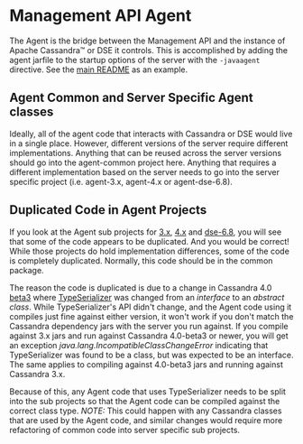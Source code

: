 # Management API Agent

The Agent is the bridge between the Management API and the instance of Apache Cassandra&trade; or DSE it controls.
This is accomplished by adding the agent jarfile to the startup options of the server with the `-javaagent`
directive. See the [main README](../README.md#using-the-service-with-a-locally-installed-c-or-dse-instance)
as an example.

## Agent Common and Server Specific Agent classes

Ideally, all of the agent code that interacts with Cassandra or DSE would live in a single place. However,
different versions of the server require different implementations. Anything that can be reused across the
server versions should go into the agent-common project here. Anything that requires a different implementation
based on the server needs to go into the server specific project (i.e. agent-3.x, agent-4.x or agent-dse-6.8).

## Duplicated Code in Agent Projects
If you look at the Agent sub projects for [3.x](../management-api-agent-3.x), [4.x](../management-api-agent-4.x)
and [dse-6.8](../management-api-agent-dse-6.8), you will see that some of the code appears to be duplicated.
And you would be correct! While those projects do hold implementation differences, some of the code is
completely duplicated. Normally, this code should be in the common package.

The reason the code is duplicated is due to a change in Cassandra 4.0 [beta3](https://github.com/apache/cassandra/commit/ccab496d2d37c86341d364dea6c27513fda27331#diff-e6e67347a585718be50482cd8ba211647b64f95c543f6e8ab9f15475ba19ee1a)
where [TypeSerializer](https://github.com/apache/cassandra/blob/trunk/src/java/org/apache/cassandra/serializers/TypeSerializer.java#L26)
was changed from an *interface* to an *abstract class*. While TypeSerializer's API didn't change,
and the Agent code using it compiles just fine against either version, it won't work if you don't match
the Cassandra dependency jars with the server you run against. If you compile against 3.x jars and run
against Cassandra 4.0-beta3 or newer, you will get an exception *java.lang.IncompatibleClassChangeError*
indicating that TypeSerializer was found to be a class, but was expected to be an interface. The same
applies to compiling against 4.0-beta3 jars and running against Cassandra 3.x.

Because of this, any Agent code that uses TypeSerializer needs to be split into the sub projects so
that the Agent code can be compiled against the correct class type. *NOTE:* This could happen with any
Cassandra classes that are used by the Agent code, and similar changes would require more refactoring of
common code into server specific sub projects.


